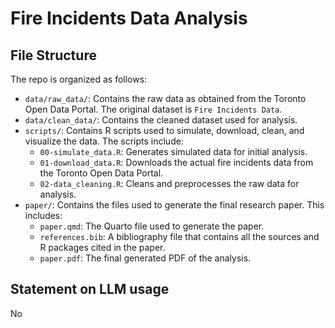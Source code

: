 # Fire Incidents Data Analysis

## File Structure

The repo is organized as follows:

- `data/raw_data/`: Contains the raw data as obtained from the Toronto Open Data Portal. The original dataset is `Fire Incidents Data`.
- `data/clean_data/`: Contains the cleaned dataset used for analysis. 
- `scripts/`: Contains R scripts used to simulate, download, clean, and visualize the data. The scripts include:
  - `00-simulate_data.R`: Generates simulated data for initial analysis.
  - `01-download_data.R`: Downloads the actual fire incidents data from the Toronto Open Data Portal.
  - `02-data_cleaning.R`: Cleans and preprocesses the raw data for analysis.
- `paper/`: Contains the files used to generate the final research paper. This includes:
  - `paper.qmd`: The Quarto file used to generate the paper.
  - `references.bib`: A bibliography file that contains all the sources and R packages cited in the paper.
  - `paper.pdf`: The final generated PDF of the analysis.


## Statement on LLM usage

No
